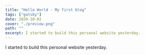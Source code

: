 ```yaml
---
title: "Hello World - My first blog"
tags: ["gatsby"]
date: 2020-10-02
cover: "./preview.png"
path: ""
excerpt: I started to build this personal website yesterday.
---
```


I started to build this personal website yesterday.

